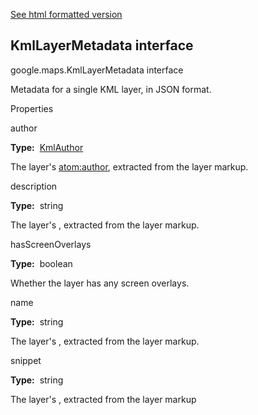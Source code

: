 [See html formatted version](https://huasofoundries.github.io/google-maps-documentation/KmlLayerMetadata.html)


KmlLayerMetadata interface
--------------------------

google.maps.KmlLayerMetadata interface

Metadata for a single KML layer, in JSON format.

Properties

author

**Type:**  [KmlAuthor](https://github.com/amenadiel/google-maps-documentation/blob/master/docs/KmlAuthor.md)

The layer's <atom:author>, extracted from the layer markup.

description

**Type:**  string

The layer's <description>, extracted from the layer markup.

hasScreenOverlays

**Type:**  boolean

Whether the layer has any screen overlays.

name

**Type:**  string

The layer's <name>, extracted from the layer markup.

snippet

**Type:**  string

The layer's <Snippet>, extracted from the layer markup
